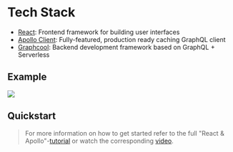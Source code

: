 # Tech Stack

* [React](https://facebook.github.io/react/): Frontend framework for building user interfaces
* [Apollo Client](https://github.com/apollographql/apollo-client): Fully-featured, production ready caching GraphQL client
* [Graphcool](https://www.graph.cool): Backend development framework based on GraphQL + Serverless

## Example

![](http://imgur.com/3S6fUeI.gif)

## Quickstart

> For more information on how to get started refer to the full "React & Apollo"-[tutorial](https://www.graph.cool/docs/quickstart/frontend/react/apollo-tijghei9go/) or watch the corresponding [video](https://www.youtube.com/watch?v=OoPQl8hcIug).


